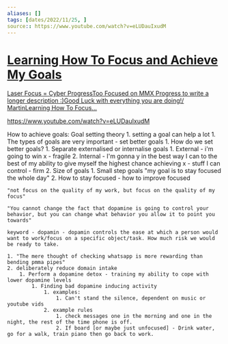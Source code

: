 ```yaml
---
aliases: []
tags: [dates/2022/11/25, ]
source:: https://www.youtube.com/watch?v=eLUDauIxudM
---
```

<div class="rich-link-card-container"><a class="rich-link-card" href="https://www.youtube.com/watch?v=eLUDauIxudM" target="_blank">
	<div class="rich-link-image-container">
		<div class="rich-link-image" style="background-image: url('https://i.ytimg.com/vi/eLUDauIxudM/maxresdefault.jpg')">
	</div>
	</div>
	<div class="rich-link-card-text">
		<h1 class="rich-link-card-title">Learning How To Focus and Achieve My Goals</h1>
		<p class="rich-link-card-description">
		Laser Focus = Cyber ProgressToo Focused on MMX Progress to write a longer description :)Good Luck with everything you are doing!/ MartinLearning How To Focus...
		</p>
		<p class="rich-link-href">
		https://www.youtube.com/watch?v=eLUDauIxudM
		</p>
	</div>
</a></div>
How to achieve goals: Goal setting theory
1. setting a goal can help a lot
    1. The types of goals are very important - set better goals
        1. How do we set better goals?
            1. Separate externalised or internalise goals
                1. External - i'm going to win x - fragile
                2. Internal - I'm gonna y in the best way I can to the best of my ability to give myself the highest chance achieving x - stuff I can control - firm
            2. Size of goals
                1. Small step goals
                "my goal is to stay focused the whole day"
2. How to stay focused - how to improve focused
    
    "not focus on the quality of my work, but focus on the quality of my focus"
    
    "You cannot change the fact that dopamine is going to control your behavior, but you can change what behavior you allow it to point you towards"
    
    keyword - dopamin - dopamin controls the ease at which a person would want to work/focus on a specific object/task. How much risk we would be ready to take.
    
    1. "The mere thought of checking whatsapp is more rewarding than bending pmma pipes"
    2. deliberately reduce domain intake
        1. Perform a dopamine detox - training my ability to cope with lower dopamine levels
            1. Finding bad dopamine inducing activity
                1. examples:
                    1. Can't stand the silence, dependent on music or youtube vids
                2. example rules
                    1. check messages one in the morning and one in the night, the rest of the time phone is off.
                    2. If board [or maybe just unfocused] - Drink water, go for a walk, train piano then go back to work.
